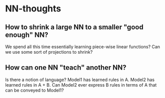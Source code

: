 # NN-thoughts

## How to shrink a large NN to a smaller "good enough" NN?
We spend all this time essentially learning piece-wise linear functions? 
Can we use some sort of projections to shrink?

## How can one NN "teach" another NN?
Is there a notion of language? 
Model1 has learned rules in A. 
Model2 has learned rules in A + B. 
Can Model2 ever express B rules in terms of A that can be conveyed to Model1?
